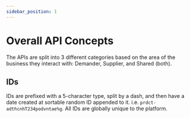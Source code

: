 ```yaml
---
sidebar_position: 1
---
```


# Overall API Concepts

The APIs are split into 3 different categories based on the area of the business they interact with: Demander, Supplier, and Shared (both).

## IDs

IDs are prefixed with a 5-character type, split by a dash, and then have a date created at sortable random ID appended to it. i.e. `prdct-adthcnhT234podvntae%g`. All IDs are globally unique to the platform.
